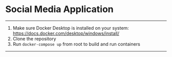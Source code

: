 # Social Media Application

---

1. Make sure Docker Desktop is installed on your system: https://docs.docker.com/desktop/windows/install/
2. Clone the repository
3. Run `docker-compose up` from root to build and run containers

---
